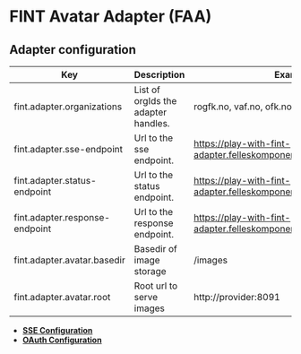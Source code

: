 # FINT Avatar Adapter (FAA)

## Adapter configuration
| Key | Description | Example |
|-----|-------------|---------|
| fint.adapter.organizations | List of orgIds the adapter handles. | rogfk.no, vaf.no, ofk.no |
| fint.adapter.sse-endpoint | Url to the sse endpoint. | https://play-with-fint-adapter.felleskomponent.no/provider/sse/%s |
| fint.adapter.status-endpoint | Url to the status endpoint. | https://play-with-fint-adapter.felleskomponent.no//provider/status |
| fint.adapter.response-endpoint | Url to the response endpoint. | https://play-with-fint-adapter.felleskomponent.no/provider/response |
| fint.adapter.avatar.basedir | Basedir of image storage | /images |
| fint.adapter.avatar.root | Root url to serve images | http://provider:8091 |

- **[SSE Configuration](https://github.com/FINTlibs/fint-sse#sse-configuration)**
- **[OAuth Configuration](https://github.com/FINTlibs/fint-sse#oauth-configuration)** 
